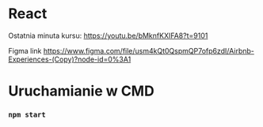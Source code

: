 # React

Ostatnia minuta kursu:
<https://youtu.be/bMknfKXIFA8?t=9101>

Figma link
<https://www.figma.com/file/usm4kQt0QspmQP7ofp6zdI/Airbnb-Experiences-(Copy)?node-id=0%3A1>

# Uruchamianie w CMD
### `npm start`